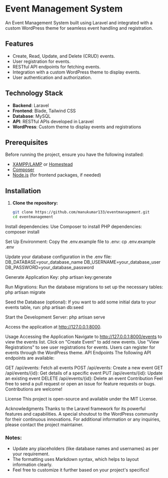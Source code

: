 # Event Management System

An Event Management System built using Laravel and integrated with a custom WordPress theme for seamless event handling and registration.

## Features

- Create, Read, Update, and Delete (CRUD) events.
- User registration for events.
- RESTful API endpoints for fetching events.
- Integration with a custom WordPress theme to display events.
- User authentication and authorization.

## Technology Stack

- **Backend**: Laravel
- **Frontend**: Blade, Tailwind CSS
- **Database**: MySQL
- **API**: RESTful APIs developed in Laravel
- **WordPress**: Custom theme to display events and registrations

## Prerequisites

Before running the project, ensure you have the following installed:

- [XAMPP/LAMP](https://www.apachefriends.org/index.html) or [Homestead](https://laravel.com/docs/master/homestead)
- [Composer](https://getcomposer.org/)
- [Node.js](https://nodejs.org/) (for frontend packages, if needed)

## Installation

1. **Clone the repository:**

   ```bash
   git clone https://github.com/manukumar133/eventmanagement.git
   cd eventmanagement
Install dependencies:
 Use Composer to install PHP dependencies:
 composer install

Set Up Environment:
 Copy the .env.example file to .env:
 cp .env.example .env

Update your database configuration in the .env file:
 DB_DATABASE=your_database_name
 DB_USERNAME=your_database_user
 DB_PASSWORD=your_database_password

Generate Application Key:
 php artisan key:generate

Run Migrations:
 Run the database migrations to set up the necessary tables:
 php artisan migrate

Seed the Database (optional):
 If you want to add some initial data to your events table, run:
 php artisan db:seed

Start the Development Server:
 php artisan serve

Access the application at http://127.0.0.1:8000.

Usage
Accessing the Application
Navigate to http://127.0.0.1:8000/events to view the events list.
Click on "Create Event" to add new events.
Use "View Registrations" to see user registrations for events.
Users can register for events through the WordPress theme.
API Endpoints
The following API endpoints are available:

GET /api/events: Fetch all events
POST /api/events: Create a new event
GET /api/events/{id}: Get details of a specific event
PUT /api/events/{id}: Update an existing event
DELETE /api/events/{id}: Delete an event
Contribution
Feel free to send a pull request or open an issue for feature requests or bugs. Contributions are welcome!

License
This project is open-source and available under the MIT License.

Acknowledgments
Thanks to the Laravel framework for its powerful features and capabilities.
A special shoutout to the WordPress community for their continuous innovations.
For additional information or any inquiries, please contact the project maintainer.


### Notes:
- Update any placeholders (like database names and usernames) as per your requirement.
- The formatting uses Markdown syntax, which helps to layout information clearly.
- Feel free to customize it further based on your project's specifics!
